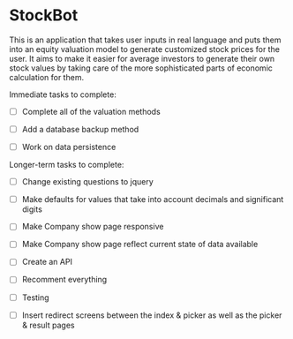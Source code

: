 StockBot
=========

This is an application that takes user inputs in real language and puts them into an equity valuation model to generate customized stock prices for the user.  It aims to make it easier for average investors to generate their own stock values by taking care of the more sophisticated parts of economic calculation for them.

Immediate tasks to complete:

- [ ] Complete all of the valuation methods

- [ ] Add a database backup method 

- [ ] Work on data persistence

Longer-term tasks to complete:

- [ ] Change existing questions to jquery 

- [ ] Make defaults for values that take into account decimals and significant digits

- [ ] Make Company show page responsive

- [ ] Make Company show page reflect current state of data available

- [ ] Create an API

- [ ] Recomment everything

- [ ] Testing

- [ ] Insert redirect screens between the index & picker as well as the picker & result pages


				
